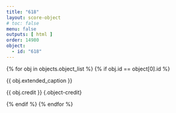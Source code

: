 ```yaml
---
title: "618"
layout: score-object
# toc: false
menu: false
outputs: [ html ]
order: 14980
object:
  - id: "618"
---
```


{% for obj in objects.object_list %}
{% if obj.id == object[0].id %}

{{ obj.extended_caption }}

{{ obj.credit }} {.object-credit}

{% endif %}
{% endfor %}
